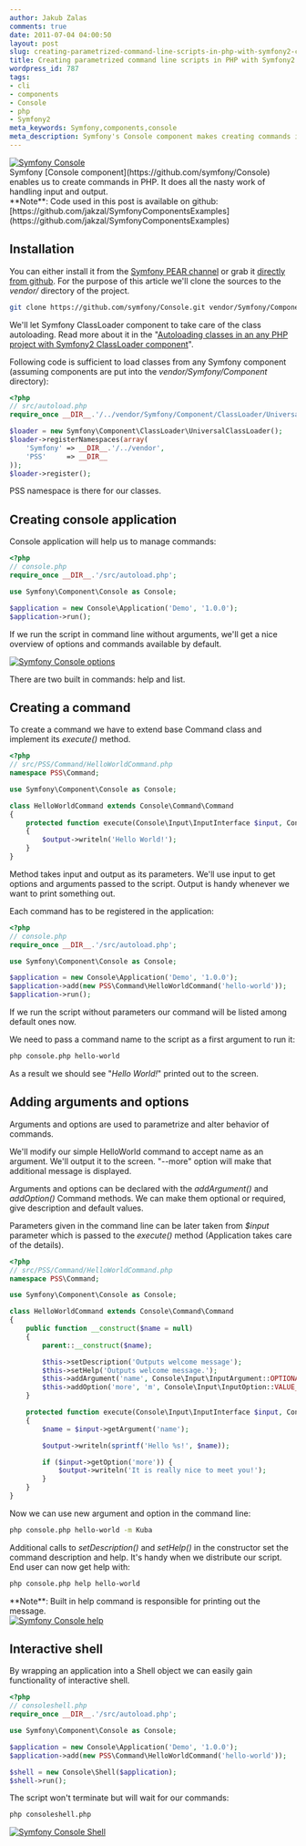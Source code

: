 ```yaml
---
author: Jakub Zalas
comments: true
date: 2011-07-04 04:00:50
layout: post
slug: creating-parametrized-command-line-scripts-in-php-with-symfony2-console-component
title: Creating parametrized command line scripts in PHP with Symfony2 Console component
wordpress_id: 787
tags:
- cli
- components
- Console
- php
- Symfony2
meta_keywords: Symfony,components,console
meta_description: Symfony's Console component makes creating commands in PHP fun. 
---
```


<div class="pull-left">
    <a href="/uploads/wp/2011/07/console.png"><img src="/uploads/wp/2011/07/console-150x150.png" title="Symfony Console" alt="Symfony Console" class="img-responsive" /></a>
</div>
Symfony [Console component](https://github.com/symfony/Console) enables us to create commands in PHP. It does all the nasty work of handling input and output.

<div class="alert alert-warning" markdown="1">
**Note**: Code used in this post is available on github: [https://github.com/jakzal/SymfonyComponentsExamples](https://github.com/jakzal/SymfonyComponentsExamples)
</div>


## Installation


You can either install it from the [Symfony PEAR channel](http://pear.symfony.com/) or grab it [directly from github](https://github.com/symfony/Console). For the purpose of this article we'll clone the sources to the _vendor/_ directory of the project.

```bash
git clone https://github.com/symfony/Console.git vendor/Symfony/Component/Console
```


We'll let Symfony ClassLoader component to take care of the class autoloading. Read more about it in the "[Autoloading classes in an any PHP project with Symfony2 ClassLoader component](http://zalas.eu/autoloading-classes-in-any-php-project-with-symfony2-classloader-component/)".

Following code is sufficient to load classes from any Symfony component (assuming components are put into the _vendor/Symfony/Component_ directory):

    
```php
<?php
// src/autoload.php
require_once __DIR__.'/../vendor/Symfony/Component/ClassLoader/UniversalClassLoader.php';

$loader = new Symfony\Component\ClassLoader\UniversalClassLoader();
$loader->registerNamespaces(array(
    'Symfony' => __DIR__.'/../vendor',
    'PSS'     => __DIR__
));
$loader->register();
```


PSS namespace is there for our classes.


## Creating console application


Console application will help us to manage commands:

    
```php
<?php
// console.php
require_once __DIR__.'/src/autoload.php';

use Symfony\Component\Console as Console;

$application = new Console\Application('Demo', '1.0.0');
$application->run();
```


If we run the script in command line without arguments, we'll get a nice overview of options and commands available by default.

<div class="text-center">
    <a href="/uploads/wp/2011/06/console-options.png"><img src="/uploads/wp/2011/06/console-options-400x241.png" title="Symfony Console options" alt="Symfony Console options" class="img-responsive" /></a>
</div>

There are two built in commands: help and list.


## Creating a command


To create a command we have to extend base Command class and implement its _execute()_ method.

    
```php
<?php
// src/PSS/Command/HelloWorldCommand.php
namespace PSS\Command;

use Symfony\Component\Console as Console;

class HelloWorldCommand extends Console\Command\Command
{
    protected function execute(Console\Input\InputInterface $input, Console\Output\OutputInterface $output)
    {
        $output->writeln('Hello World!');
    }
}
```


Method takes input and output as its parameters. We'll use input to get options and arguments passed to the script. Output is handy whenever we want to print something out.

Each command has to be registered in the application:

    
```php
<?php
// console.php
require_once __DIR__.'/src/autoload.php';

use Symfony\Component\Console as Console;

$application = new Console\Application('Demo', '1.0.0');
$application->add(new PSS\Command\HelloWorldCommand('hello-world'));
$application->run();
```


If we run the script without parameters our command will be listed among default ones now.

We need to pass a command name to the script as a first argument to run it:

    
```bash
php console.php hello-world
```


As a result we should see "*Hello World!*" printed out to the screen.


## Adding arguments and options


Arguments and options are used to parametrize and alter behavior of commands.

We'll modify our simple HelloWorld command to accept name as an argument. We'll output it to the screen.  "--more" option will make that additional message is displayed.

Arguments and options can be declared with the _addArgument()_ and _addOption()_ Command methods. We can make them optional or required, give description and default values.

Parameters given in the command line can be later taken from _$input_ parameter which is passed to the _execute()_ method (Application takes care of the details).

    
```php
<?php
// src/PSS/Command/HelloWorldCommand.php
namespace PSS\Command;

use Symfony\Component\Console as Console;

class HelloWorldCommand extends Console\Command\Command
{
    public function __construct($name = null)
    {
        parent::__construct($name);

        $this->setDescription('Outputs welcome message');
        $this->setHelp('Outputs welcome message.');
        $this->addArgument('name', Console\Input\InputArgument::OPTIONAL, 'The name to output to the screen', 'World');
        $this->addOption('more', 'm', Console\Input\InputOption::VALUE_NONE, 'Tell me more');
    }

    protected function execute(Console\Input\InputInterface $input, Console\Output\OutputInterface $output)
    {
        $name = $input->getArgument('name');

        $output->writeln(sprintf('Hello %s!', $name));

        if ($input->getOption('more')) {
            $output->writeln('It is really nice to meet you!');
        }
    }
}
```


Now we can use new argument and option in the command line:

    
```bash
php console.php hello-world -m Kuba
```


Additional calls to _setDescription()_ and _setHelp()_ in the constructor set the command description and help. It's handy when we distribute our script. End user can now get help with:

    
```bash
php console.php help hello-world
```


<div class="alert alert-warning" markdown="1">
**Note**: Built in help command is responsible for printing out the message.
</div>

<div class="text-center">
    <a href="/uploads/wp/2011/06/console-help.png"><img src="/uploads/wp/2011/06/console-help-400x158.png" title="Symfony Console help" alt="Symfony Console help" class="img-responsive" /></a>
</div>


## Interactive shell


By wrapping an application into a Shell object we can easily gain functionality of interactive shell.

    
```php
<?php
// consoleshell.php
require_once __DIR__.'/src/autoload.php';

use Symfony\Component\Console as Console;

$application = new Console\Application('Demo', '1.0.0');
$application->add(new PSS\Command\HelloWorldCommand('hello-world'));

$shell = new Console\Shell($application);
$shell->run();
```


The script won't terminate but will wait for our commands:

    
```bash
php consoleshell.php
```

<div class="text-center">
    <a href="/uploads/wp/2011/06/console-shell.png"><img src="/uploads/wp/2011/06/console-shell-363x400.png" title="Symfony Console Shell" alt="Symfony Console Shell" class="img-responsive" /></a>
</div>

